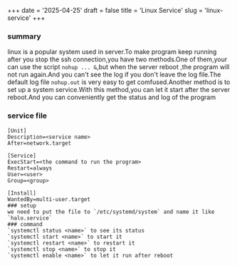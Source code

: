 +++
date = '2025-04-25'
draft = false
title = 'Linux Service'
slug = 'linux-service'
+++
### summary
linux is a popular system used in server.To make program keep running after you stop the ssh connection,you have two methods.One of them,your can use the script `nohup ... &`,but when the server reboot ,the program will not run again.And you can't see the log if you don't leave the log file.The default log file `nohup.out` is very easy to get comfused.Another method is to set up a system service.With this method,you can let it start after the server reboot.And you can conveniently get the status and log of the program
### service file
```service
[Unit]
Description=<service name>
After=network.target

[Service]
ExecStart=<the command to run the program>
Restart=always
User=<user>
Group=<group>

[Install]
WantedBy=multi-user.target
### setup
we need to put the file to `/etc/systemd/system` and name it like `halo.service`
### command
`systemctl status <name>` to see its status  
`systemctl start <name>` to start it  
`systemctl restart <name>` to restart it  
`systemctl stop <name>` to stop it  
`systemctl enable <name>` to let it run after reboot  
```